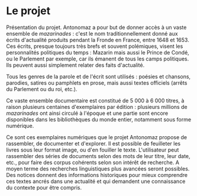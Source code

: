 # Le projet

Présentation du projet.
Antonomaz a pour but de donner accès à un vaste ensemble de *mazarinades* : c'est le nom traditionnellement donné aux écrits d'actualité produits pendant la Fronde en France, entre 1648 et 1653. Ces écrits, presque toujours très brefs et souvent polémiques, visent les personnalités politiques du temps : Mazarin mais aussi le Prince de Condé, ou le Parlement par exemple, car ils émanent de tous les camps politiques. Ils peuvent aussi simplement relater des faits d'actualité. 

Tous les genres de la parole et de l'écrit sont utilisés : poésies et chansons, parodies, satires ou pamphlets en prose, mais aussi textes officiels (arrêts du Parlement ou du roi, etc.). 

Ce vaste ensemble documentaire est constitué de 5 000 à 6 000 titres, à raison plusieurs centaines d'exemplaires par édition : plusieurs millions de *mazarinades* ont ainsi circulé à l'époque et une partie sont encore disponibles dans les bibliothèques du monde entier, notamment sous forme numérique.

Ce sont ces exemplaires numériques que le projet Antonomaz propose de rassembler, de documenter et d'explorer. Il est possible de feuilleter les livres sous leur format image, ou d'en fouiller le texte. L'utilisateur peut rassembler des séries de documents selon des mots de leur titre, leur date, etc., pour faire des corpus cohérents selon son intérêt de recherche. A moyen terme des recherches linguistiques plus avancées seront possibles. Des notices donnent des informations historiques pour mieux comprendre ces textes ancrés dans une actualité et qui demandent une connaissance du contexte pour être compris.
